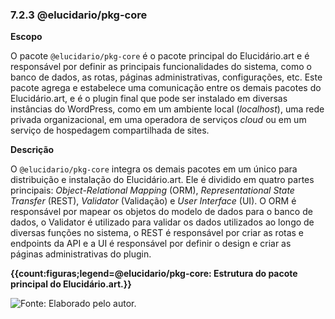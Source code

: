 ### 7.2.3 @elucidario/pkg-core

**Escopo**

O pacote `@elucidario/pkg-core` é o pacote principal do Elucidário.art e é responsável por definir as principais funcionalidades do sistema, como o banco de dados, as rotas, páginas administrativas, configurações, etc. Este pacote agrega e estabelece uma comunicação entre os demais pacotes do Elucidário.art, e é o plugin final que pode ser instalado em diversas instâncias do WordPress, como em um ambiente local (_localhost_), uma rede privada organizacional, em uma operadora de serviços _cloud_ ou em um serviço de hospedagem compartilhada de sites.

**Descrição**

O `@elucidario/pkg-core` integra os demais pacotes em um único para distribuição e instalação do Elucidário.art. Ele é dividido em quatro partes principais: _Object-Relational Mapping_ (ORM), _Representational State Transfer_ (REST), _Validator_ (Validação) e _User Interface_ (UI). O ORM é responsável por mapear os objetos do modelo de dados para o banco de dados, o Validator é utilizado para validar os dados utilizados ao longo de diversas funções no sistema, o REST é responsável por criar as rotas e endpoints da API e a UI é responsável por definir o design e criar as páginas administrativas do plugin.

**{{count:figuras;legend=@elucidario/pkg-core: Estrutura do pacote principal do Elucidário.art.}}**

![**Fonte**: Elaborado pelo autor.](./elucidario-pkg.png)
